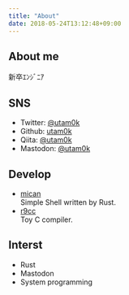 ```yaml
---
title: "About"
date: 2018-05-24T13:12:48+09:00
---
```


## About me
新卒ｴﾝｼﾞﾆｱ

## SNS
- Twitter: [@utam0k](https://twitter.com/utam0k)
- Github: [utam0k](https://github.com/utam0k)
- Qiita: [@utam0k](https://qiita.com/utam0k)
- Mastodon: [@utam0k](https://friends.nico/@utam0k)

## Develop
- [mican](https://github.com/utam0k/mican)  
Simple Shell written by Rust.
- [r9cc](https://github.com/utam0k/r9cc)  
Toy C compiler.

## Interst
- Rust
- Mastodon
- System programming

